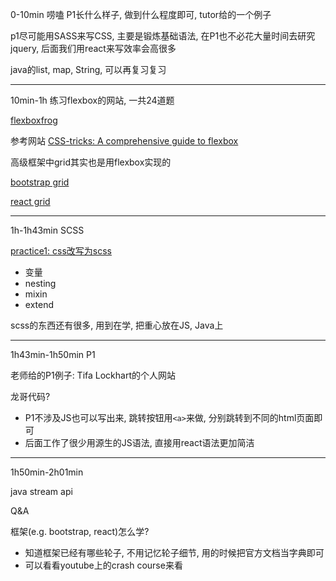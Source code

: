 0-10min 唠嗑
P1长什么样子, 做到什么程度即可, tutor给的一个例子

p1尽可能用SASS来写CSS, 主要是锻炼基础语法, 在P1也不必花大量时间去研究jquery, 后面我们用react来写效率会高很多

java的list, map, String, 可以再复习复习

---

10min-1h 练习flexbox的网站, 一共24道题

[flexboxfrog](http://flexboxfroggy.com/)

参考网站
[CSS-tricks: A comprehensive guide to flexbox](https://css-tricks.com/snippets/css/a-guide-to-flexbox/#:~:text=Flexbox%20is%20%28aside%20from%20optional%20wrapping%29%20a%20single-direction,items%20to%20wrap%20as%20needed%20with%20this%20property.)

高级框架中grid其实也是用flexbox实现的

[bootstrap grid](https://getbootstrap.com/docs/5.2/getting-started/introduction/)

[react grid](https://mui.com/material-ui/react-grid/#main-content)

---

1h-1h43min SCSS

[practice1: css改写为scss](./style_scss.scss)

+ 变量
+ nesting
+ mixin
+ extend

scss的东西还有很多, 用到在学, 把重心放在JS, Java上

---
1h43min-1h50min P1

老师给的P1例子: Tifa Lockhart的个人网站

龙哥代码?

+ P1不涉及JS也可以写出来, 跳转按钮用`<a>`来做, 分别跳转到不同的html页面即可
+ 后面工作了很少用源生的JS语法, 直接用react语法更加简洁

---

1h50min-2h01min

java stream api

Q&A

框架(e.g. bootstrap, react)怎么学?
+ 知道框架已经有哪些轮子, 不用记忆轮子细节, 用的时候把官方文档当字典即可
+ 可以看看youtube上的crash course来看